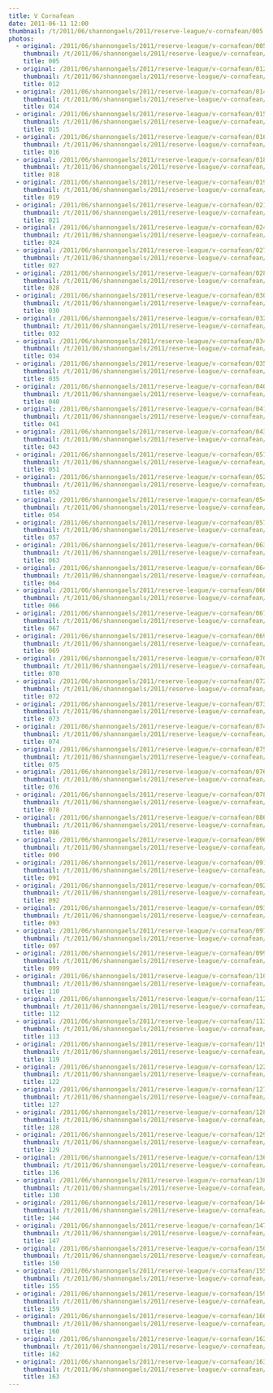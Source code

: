 ```yaml
---
title: V Cornafean
date: 2011-06-11 12:00
thumbnail: /t/2011/06/shannongaels/2011/reserve-league/v-cornafean/005.jpg
photos:
  - original: /2011/06/shannongaels/2011/reserve-league/v-cornafean/005.jpg
    thumbnail: /t/2011/06/shannongaels/2011/reserve-league/v-cornafean/005.jpg
    title: 005
  - original: /2011/06/shannongaels/2011/reserve-league/v-cornafean/012.jpg
    thumbnail: /t/2011/06/shannongaels/2011/reserve-league/v-cornafean/012.jpg
    title: 012
  - original: /2011/06/shannongaels/2011/reserve-league/v-cornafean/014.jpg
    thumbnail: /t/2011/06/shannongaels/2011/reserve-league/v-cornafean/014.jpg
    title: 014
  - original: /2011/06/shannongaels/2011/reserve-league/v-cornafean/015.jpg
    thumbnail: /t/2011/06/shannongaels/2011/reserve-league/v-cornafean/015.jpg
    title: 015
  - original: /2011/06/shannongaels/2011/reserve-league/v-cornafean/016.jpg
    thumbnail: /t/2011/06/shannongaels/2011/reserve-league/v-cornafean/016.jpg
    title: 016
  - original: /2011/06/shannongaels/2011/reserve-league/v-cornafean/018.jpg
    thumbnail: /t/2011/06/shannongaels/2011/reserve-league/v-cornafean/018.jpg
    title: 018
  - original: /2011/06/shannongaels/2011/reserve-league/v-cornafean/019.jpg
    thumbnail: /t/2011/06/shannongaels/2011/reserve-league/v-cornafean/019.jpg
    title: 019
  - original: /2011/06/shannongaels/2011/reserve-league/v-cornafean/021.jpg
    thumbnail: /t/2011/06/shannongaels/2011/reserve-league/v-cornafean/021.jpg
    title: 021
  - original: /2011/06/shannongaels/2011/reserve-league/v-cornafean/024.jpg
    thumbnail: /t/2011/06/shannongaels/2011/reserve-league/v-cornafean/024.jpg
    title: 024
  - original: /2011/06/shannongaels/2011/reserve-league/v-cornafean/027.jpg
    thumbnail: /t/2011/06/shannongaels/2011/reserve-league/v-cornafean/027.jpg
    title: 027
  - original: /2011/06/shannongaels/2011/reserve-league/v-cornafean/028.jpg
    thumbnail: /t/2011/06/shannongaels/2011/reserve-league/v-cornafean/028.jpg
    title: 028
  - original: /2011/06/shannongaels/2011/reserve-league/v-cornafean/030.jpg
    thumbnail: /t/2011/06/shannongaels/2011/reserve-league/v-cornafean/030.jpg
    title: 030
  - original: /2011/06/shannongaels/2011/reserve-league/v-cornafean/032.jpg
    thumbnail: /t/2011/06/shannongaels/2011/reserve-league/v-cornafean/032.jpg
    title: 032
  - original: /2011/06/shannongaels/2011/reserve-league/v-cornafean/034.jpg
    thumbnail: /t/2011/06/shannongaels/2011/reserve-league/v-cornafean/034.jpg
    title: 034
  - original: /2011/06/shannongaels/2011/reserve-league/v-cornafean/035.jpg
    thumbnail: /t/2011/06/shannongaels/2011/reserve-league/v-cornafean/035.jpg
    title: 035
  - original: /2011/06/shannongaels/2011/reserve-league/v-cornafean/040.jpg
    thumbnail: /t/2011/06/shannongaels/2011/reserve-league/v-cornafean/040.jpg
    title: 040
  - original: /2011/06/shannongaels/2011/reserve-league/v-cornafean/041.jpg
    thumbnail: /t/2011/06/shannongaels/2011/reserve-league/v-cornafean/041.jpg
    title: 041
  - original: /2011/06/shannongaels/2011/reserve-league/v-cornafean/043.jpg
    thumbnail: /t/2011/06/shannongaels/2011/reserve-league/v-cornafean/043.jpg
    title: 043
  - original: /2011/06/shannongaels/2011/reserve-league/v-cornafean/051.jpg
    thumbnail: /t/2011/06/shannongaels/2011/reserve-league/v-cornafean/051.jpg
    title: 051
  - original: /2011/06/shannongaels/2011/reserve-league/v-cornafean/052.jpg
    thumbnail: /t/2011/06/shannongaels/2011/reserve-league/v-cornafean/052.jpg
    title: 052
  - original: /2011/06/shannongaels/2011/reserve-league/v-cornafean/054.jpg
    thumbnail: /t/2011/06/shannongaels/2011/reserve-league/v-cornafean/054.jpg
    title: 054
  - original: /2011/06/shannongaels/2011/reserve-league/v-cornafean/057.jpg
    thumbnail: /t/2011/06/shannongaels/2011/reserve-league/v-cornafean/057.jpg
    title: 057
  - original: /2011/06/shannongaels/2011/reserve-league/v-cornafean/063.jpg
    thumbnail: /t/2011/06/shannongaels/2011/reserve-league/v-cornafean/063.jpg
    title: 063
  - original: /2011/06/shannongaels/2011/reserve-league/v-cornafean/064.jpg
    thumbnail: /t/2011/06/shannongaels/2011/reserve-league/v-cornafean/064.jpg
    title: 064
  - original: /2011/06/shannongaels/2011/reserve-league/v-cornafean/066.jpg
    thumbnail: /t/2011/06/shannongaels/2011/reserve-league/v-cornafean/066.jpg
    title: 066
  - original: /2011/06/shannongaels/2011/reserve-league/v-cornafean/067.jpg
    thumbnail: /t/2011/06/shannongaels/2011/reserve-league/v-cornafean/067.jpg
    title: 067
  - original: /2011/06/shannongaels/2011/reserve-league/v-cornafean/069.jpg
    thumbnail: /t/2011/06/shannongaels/2011/reserve-league/v-cornafean/069.jpg
    title: 069
  - original: /2011/06/shannongaels/2011/reserve-league/v-cornafean/070.jpg
    thumbnail: /t/2011/06/shannongaels/2011/reserve-league/v-cornafean/070.jpg
    title: 070
  - original: /2011/06/shannongaels/2011/reserve-league/v-cornafean/072.jpg
    thumbnail: /t/2011/06/shannongaels/2011/reserve-league/v-cornafean/072.jpg
    title: 072
  - original: /2011/06/shannongaels/2011/reserve-league/v-cornafean/073.jpg
    thumbnail: /t/2011/06/shannongaels/2011/reserve-league/v-cornafean/073.jpg
    title: 073
  - original: /2011/06/shannongaels/2011/reserve-league/v-cornafean/074.jpg
    thumbnail: /t/2011/06/shannongaels/2011/reserve-league/v-cornafean/074.jpg
    title: 074
  - original: /2011/06/shannongaels/2011/reserve-league/v-cornafean/075.jpg
    thumbnail: /t/2011/06/shannongaels/2011/reserve-league/v-cornafean/075.jpg
    title: 075
  - original: /2011/06/shannongaels/2011/reserve-league/v-cornafean/076.jpg
    thumbnail: /t/2011/06/shannongaels/2011/reserve-league/v-cornafean/076.jpg
    title: 076
  - original: /2011/06/shannongaels/2011/reserve-league/v-cornafean/078.jpg
    thumbnail: /t/2011/06/shannongaels/2011/reserve-league/v-cornafean/078.jpg
    title: 078
  - original: /2011/06/shannongaels/2011/reserve-league/v-cornafean/086.jpg
    thumbnail: /t/2011/06/shannongaels/2011/reserve-league/v-cornafean/086.jpg
    title: 086
  - original: /2011/06/shannongaels/2011/reserve-league/v-cornafean/090.jpg
    thumbnail: /t/2011/06/shannongaels/2011/reserve-league/v-cornafean/090.jpg
    title: 090
  - original: /2011/06/shannongaels/2011/reserve-league/v-cornafean/091.jpg
    thumbnail: /t/2011/06/shannongaels/2011/reserve-league/v-cornafean/091.jpg
    title: 091
  - original: /2011/06/shannongaels/2011/reserve-league/v-cornafean/092.jpg
    thumbnail: /t/2011/06/shannongaels/2011/reserve-league/v-cornafean/092.jpg
    title: 092
  - original: /2011/06/shannongaels/2011/reserve-league/v-cornafean/093.jpg
    thumbnail: /t/2011/06/shannongaels/2011/reserve-league/v-cornafean/093.jpg
    title: 093
  - original: /2011/06/shannongaels/2011/reserve-league/v-cornafean/097.jpg
    thumbnail: /t/2011/06/shannongaels/2011/reserve-league/v-cornafean/097.jpg
    title: 097
  - original: /2011/06/shannongaels/2011/reserve-league/v-cornafean/099.jpg
    thumbnail: /t/2011/06/shannongaels/2011/reserve-league/v-cornafean/099.jpg
    title: 099
  - original: /2011/06/shannongaels/2011/reserve-league/v-cornafean/110.jpg
    thumbnail: /t/2011/06/shannongaels/2011/reserve-league/v-cornafean/110.jpg
    title: 110
  - original: /2011/06/shannongaels/2011/reserve-league/v-cornafean/112.jpg
    thumbnail: /t/2011/06/shannongaels/2011/reserve-league/v-cornafean/112.jpg
    title: 112
  - original: /2011/06/shannongaels/2011/reserve-league/v-cornafean/113.jpg
    thumbnail: /t/2011/06/shannongaels/2011/reserve-league/v-cornafean/113.jpg
    title: 113
  - original: /2011/06/shannongaels/2011/reserve-league/v-cornafean/119.jpg
    thumbnail: /t/2011/06/shannongaels/2011/reserve-league/v-cornafean/119.jpg
    title: 119
  - original: /2011/06/shannongaels/2011/reserve-league/v-cornafean/122.jpg
    thumbnail: /t/2011/06/shannongaels/2011/reserve-league/v-cornafean/122.jpg
    title: 122
  - original: /2011/06/shannongaels/2011/reserve-league/v-cornafean/127.jpg
    thumbnail: /t/2011/06/shannongaels/2011/reserve-league/v-cornafean/127.jpg
    title: 127
  - original: /2011/06/shannongaels/2011/reserve-league/v-cornafean/128.jpg
    thumbnail: /t/2011/06/shannongaels/2011/reserve-league/v-cornafean/128.jpg
    title: 128
  - original: /2011/06/shannongaels/2011/reserve-league/v-cornafean/129.jpg
    thumbnail: /t/2011/06/shannongaels/2011/reserve-league/v-cornafean/129.jpg
    title: 129
  - original: /2011/06/shannongaels/2011/reserve-league/v-cornafean/136.jpg
    thumbnail: /t/2011/06/shannongaels/2011/reserve-league/v-cornafean/136.jpg
    title: 136
  - original: /2011/06/shannongaels/2011/reserve-league/v-cornafean/138.jpg
    thumbnail: /t/2011/06/shannongaels/2011/reserve-league/v-cornafean/138.jpg
    title: 138
  - original: /2011/06/shannongaels/2011/reserve-league/v-cornafean/144.jpg
    thumbnail: /t/2011/06/shannongaels/2011/reserve-league/v-cornafean/144.jpg
    title: 144
  - original: /2011/06/shannongaels/2011/reserve-league/v-cornafean/147.jpg
    thumbnail: /t/2011/06/shannongaels/2011/reserve-league/v-cornafean/147.jpg
    title: 147
  - original: /2011/06/shannongaels/2011/reserve-league/v-cornafean/150.jpg
    thumbnail: /t/2011/06/shannongaels/2011/reserve-league/v-cornafean/150.jpg
    title: 150
  - original: /2011/06/shannongaels/2011/reserve-league/v-cornafean/155.jpg
    thumbnail: /t/2011/06/shannongaels/2011/reserve-league/v-cornafean/155.jpg
    title: 155
  - original: /2011/06/shannongaels/2011/reserve-league/v-cornafean/159.jpg
    thumbnail: /t/2011/06/shannongaels/2011/reserve-league/v-cornafean/159.jpg
    title: 159
  - original: /2011/06/shannongaels/2011/reserve-league/v-cornafean/160.jpg
    thumbnail: /t/2011/06/shannongaels/2011/reserve-league/v-cornafean/160.jpg
    title: 160
  - original: /2011/06/shannongaels/2011/reserve-league/v-cornafean/162.jpg
    thumbnail: /t/2011/06/shannongaels/2011/reserve-league/v-cornafean/162.jpg
    title: 162
  - original: /2011/06/shannongaels/2011/reserve-league/v-cornafean/163.jpg
    thumbnail: /t/2011/06/shannongaels/2011/reserve-league/v-cornafean/163.jpg
    title: 163
---
```

